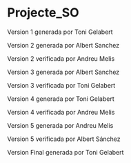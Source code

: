 # Projecte_SO
Version 1 generada por Toni Gelabert

Version 2 generada por Albert Sanchez

Version 2 verificada por Andreu Melis

Version 3 generada por Albert Sanchez

Version 3 verificada por Toni Gelabert

Version 4 generada por Toni Gelabert

Version 4 verificada por Andreu Melis

Version 5 generada por Andreu Melis

Version 5 verificada por Albert Sánchez

Version Final generada por Toni Gelabert
